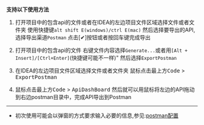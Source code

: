 **支持以下使用方法**

1. 打开项目中的包含api的文件或者在IDEA的左边项目文件区域选择文件或者文件夹
    使用快捷键`alt shift E(windows)/ctrl E(mac)`
    然后选择要导出的API,选择导出渠道`Postman`
    点击[✔]按钮或者按回车键完成导出
    
2. 打开项目中的包含api的文件
    右键文件内容选择`Generate...`或者用`[Alt + Insert]/[Ctrl+Enter]`(快捷键可能不一样)"
    然后选择`ExportPostman`

3. 在IDEA的左边项目文件区域选择文件或者文件夹
    鼠标点击最上方<kbd>Code</kbd> > <kbd>ExportPostman</kbd>

4. 鼠标点击最上方<kbd>Code</kbd> > <kbd>ApiDashBoard</kbd>
    然后就可以用鼠标将左边的API拖动到右边postman目录中，完成API导出到Postman

---

- 初次使用可能会以弹窗的方式要求输入必要的信息,参见:[postman配置](/setting/postman.html)
